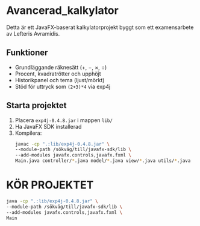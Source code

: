 # Avancerad_kalkylator

Detta är ett JavaFX-baserat kalkylatorprojekt byggt som ett examensarbete av Lefteris Avramidis.

## Funktioner
- Grundläggande räknesätt (+, −, ×, ÷)
- Procent, kvadratrötter och upphöjt
- Historikpanel och tema (ljust/mörkt)
- Stöd för uttryck som `(2+3)*4` via exp4j

## Starta projektet
1. Placera `exp4j-0.4.8.jar` i mappen `lib/`
2. Ha JavaFX SDK installerad
3. Kompilera:
   ```bash
   javac -cp ".:lib/exp4j-0.4.8.jar" \
   --module-path /sökväg/till/javafx-sdk/lib \
   --add-modules javafx.controls,javafx.fxml \
   Main.java controller/*.java model/*.java view/*.java utils/*.java

# KÖR PROJEKTET 
```bash
java -cp ".:lib/exp4j-0.4.8.jar" \
--module-path /sökväg/till/javafx-sdk/lib \
--add-modules javafx.controls,javafx.fxml \
Main

